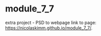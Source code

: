 # module_7_7
extra project - PSD to webpage
link to page: https://nicolaskimm.github.io/module_7_7/.
